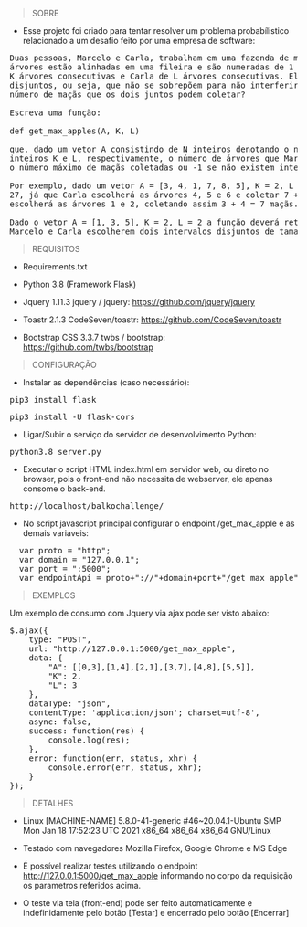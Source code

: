 > SOBRE

* Esse projeto foi criado para tentar resolver um problema probabílistico relacionado a um desafio feito por uma empresa de software:

<pre>
Duas pessoas, Marcelo e Carla, trabalham em uma fazenda de maçãs na qual existem N árvores. As
árvores estão alinhadas em uma fileira e são numeradas de 1 a N. Marcelo planeja coletar maçãs de
K árvores consecutivas e Carla de L árvores consecutivas. Eles querem escolher segmentos
disjuntos, ou seja, que não se sobrepõem para não interferirem na coleta do outro. Qual o maior
número de maçãs que os dois juntos podem coletar?

Escreva uma função:

def get_max_apples(A, K, L)

que, dado um vetor A consistindo de N inteiros denotando o número de maçãs em cada árvore, e
inteiros K e L, respectivamente, o número de árvores que Marcelo e Carla escolhem coletar, retorne
o número máximo de maçãs coletadas ou -1 se não existem intervalos que permitam a coleita.
  
Por exemplo, dado um vetor A = [3, 4, 1, 7, 8, 5], K = 2, L = 3, sua função deve retornar
27, já que Carla escolherá as árvores 4, 5 e 6 e coletar 7 + 8 + 5 = 20 maçãs. Marcelo, por sua vez,
escolherá as árvores 1 e 2, coletando assim 3 + 4 = 7 maçãs.

Dado o vetor A = [1, 3, 5], K = 2, L = 2 a função deverá retornar -1, pois não existe como
Marcelo e Carla escolherem dois intervalos disjuntos de tamanho 2.
</pre>

> REQUISITOS

* Requirements.txt

* Python 3.8 (Framework Flask)

* Jquery 1.11.3
jquery / jquery: https://github.com/jquery/jquery

* Toastr 2.1.3
CodeSeven/toastr: https://github.com/CodeSeven/toastr

* Bootstrap CSS 3.3.7
twbs / bootstrap: https://github.com/twbs/bootstrap

> CONFIGURAÇÃO

* Instalar as dependências (caso necessário):

<pre>pip3 install flask</pre>
<pre>pip3 install -U flask-cors</pre>

* Ligar/Subir o serviço do servidor de desenvolvimento Python:

<pre>python3.8 server.py</pre>

* Executar o script HTML index.html em servidor web, ou direto no browser, pois o front-end não necessita de webserver, ele apenas consome o back-end.

<pre>http://localhost/balkochallenge/</pre>

* No script javascript principal configurar o endpoint /get_max_apple e as demais variaveis:
  
<pre>
  var proto = "http";
  var domain = "127.0.0.1";
  var port = ":5000";
  var endpointApi = proto+"://"+domain+port+"/get_max_apple";
</pre>

> EXEMPLOS

Um exemplo de consumo com Jquery via ajax pode ser visto abaixo:

<pre>
$.ajax({
    type: "POST",
    url: "http://127.0.0.1:5000/get_max_apple",
    data: {
        "A": [[0,3],[1,4],[2,1],[3,7],[4,8],[5,5]],
        "K": 2,
        "L": 3
    },
    dataType: "json",
    contentType: 'application/json'; charset=utf-8',
    async: false,
    success: function(res) {
        console.log(res);
    },
    error: function(err, status, xhr) {
        console.error(err, status, xhr);
    }
});
</pre>

> DETALHES

* Linux [MACHINE-NAME] 5.8.0-41-generic #46~20.04.1-Ubuntu SMP Mon Jan 18 17:52:23 UTC 2021 x86_64 x86_64 x86_64 GNU/Linux
  
* Testado com navegadores Mozilla Firefox, Google Chrome e MS Edge

* É possível realizar testes utilizando o endpoint http://127.0.0.1:5000/get_max_apple informando no corpo da requisição os parametros referidos acima.

* O teste via tela (front-end) pode ser feito automaticamente e indefinidamente pelo botão [Testar] e encerrado pelo botão [Encerrar]
